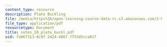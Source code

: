 ```yaml
---
content_type: resource
description: Plate Buckling
file: /media/https%3A/open-learning-course-data-rc.s3.amazonaws.com/2-082-ship-structural-analysis-design-13-122-spring-2003/fa06f3138c9f2424486fff53d5cca01f_notes_28_plate_buckl.pdf
file_type: application/pdf
resourcetype: Document
title: notes_28_plate_buckl.pdf
uid: fa06f313-8c9f-2424-486f-ff53d5cca01f
---
```

